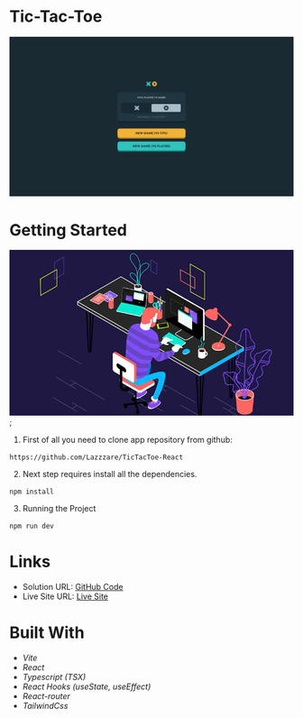 # Tic-Tac-Toe

  <img src="/src/assets/Background.png" alt="First Image">

# Getting Started

![.gif](./src/assets/news24.gif);

1. First of all you need to clone app repository from github:

```
https://github.com/Lazzzare/TicTacToe-React
```

2. Next step requires install all the dependencies.

```
npm install
```

3. Running the Project

```
npm run dev
```

# Links

- Solution URL: [GitHub Code](https://github.com/Lazzzare/TicTacToe-React)
- Live Site URL: [Live Site](https://tic-tac-toe-react-ivory.vercel.app/)

# Built With

- _Vite_
- _React_
- _Typescript (TSX)_
- _React Hooks (useState, useEffect)_
- _React-router_
- _TailwindCss_

